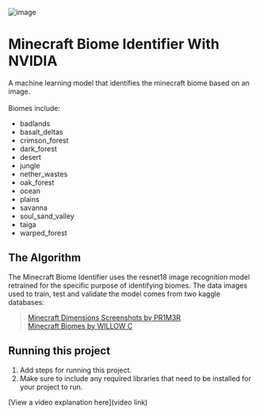 ![image](https://github.com/Dayer5/MinecraftAIWithNVIDIA/blob/main/Minecraft%20Biome%20Identifier%20with%20NVIDIA.png?raw=true)
# Minecraft Biome Identifier With NVIDIA
A machine learning model that identifies the minecraft biome based on an image. <br/><br/>
Biomes include:
- badlands
- basalt_deltas
- crimson_forest
- dark_forest
- desert
- jungle
- nether_wastes
- oak_forest
- ocean
- plains
- savanna
- soul_sand_valley
- taiga
- warped_forest

## The Algorithm
The Minecraft Biome Identifier uses the resnet18 image recognition model retrained for the specific purpose of identifying biomes. The data images used to train, test and validate the model comes from two kaggle databases:
>[Minecraft Dimensions Screenshots by PR1M3R](https://www.kaggle.com/datasets/pr1m3r/minecraft-dimensions-screenshots?resource=download) <br/>
>[Minecraft Biomes by WILLOW C](https://www.kaggle.com/datasets/willowc/minecraft-biomes?resource=download)

## Running this project

1. Add steps for running this project.
2. Make sure to include any required libraries that need to be installed for your project to run.

[View a video explanation here](video link)
